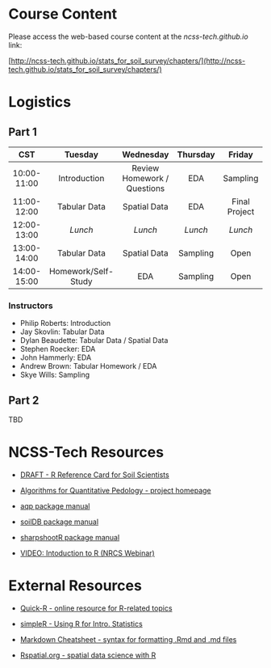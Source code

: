 # Course Content

Please access the web-based course content at the _ncss-tech.github.io_ link:

[http://ncss-tech.github.io/stats_for_soil_survey/chapters/](http://ncss-tech.github.io/stats_for_soil_survey/chapters/)

# Logistics
## Part 1

| CST | Tuesday | Wednesday | Thursday | Friday |
| :---: | :---: | :---: | :---: | :---: |
| 10:00-11:00   | Introduction | Review Homework / Questions | EDA | Sampling |
| 11:00-12:00  | Tabular Data | Spatial Data | EDA | Final Project |
| 12:00-13:00    | *Lunch* | *Lunch* | *Lunch* | *Lunch* |
| 13:00-14:00     | Tabular Data | Spatial Data | Sampling | Open |
| 14:00-15:00     | Homework/Self-Study | EDA | Sampling | Open |

### Instructors
 
   * Philip Roberts: Introduction
   * Jay Skovlin: Tabular Data
   * Dylan Beaudette: Tabular Data / Spatial Data
   * Stephen Roecker: EDA  
   * John Hammerly: EDA
   * Andrew Brown: Tabular Homework / EDA
   * Skye Wills: Sampling

## Part 2
TBD

# NCSS-Tech Resources

 * [DRAFT - R Reference Card for Soil Scientists](http://ncss-tech.github.io/stats_for_soil_survey/reference_card/reference_card.html)

 * [Algorithms for Quantitative Pedology - project homepage](http://ncss-tech.github.io/AQP/)
 
 * [aqp package manual](http://ncss-tech.github.io/aqp/docs/)
 
 * [soilDB package manual](http://ncss-tech.github.io/soilDB/docs/)
 
 * [sharpshootR package manual](http://ncss-tech.github.io/sharpshootR/docs/)
 
 * [VIDEO: Intoduction to R (NRCS Webinar)](https://www.youtube.com/watch?v=G5mFt9k37a4)
 
# External Resources

 * [Quick-R - online resource for R-related topics](https://www.statmethods.net/)
 
 * [simpleR - Using R for Intro. Statistics](https://cran.r-project.org/doc/contrib/Verzani-SimpleR.pdf)

 * [Markdown Cheatsheet - syntax for formatting .Rmd and .md files](https://guides.github.com/pdfs/markdown-cheatsheet-online.pdf)
 
 * [Rspatial.org - spatial data science with R](https://rspatial.org/)
 
